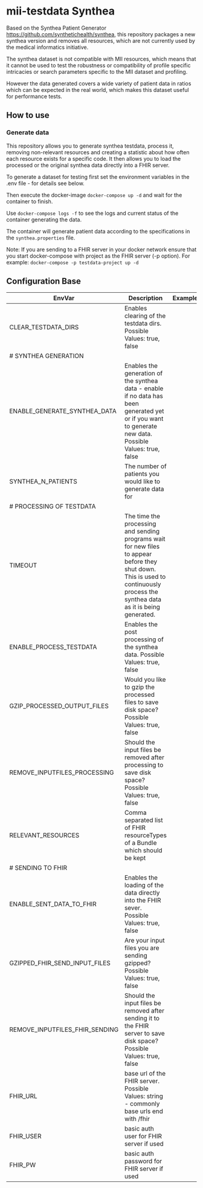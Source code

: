 # mii-testdata Synthea

Based on the Synthea Patient Generator https://github.com/synthetichealth/synthea, this repository packages a new synthea version and removes all resources, which are not currently used by the medical informatics initiative.

The synthea dataset is not compatible with MII resources, which means that it cannot be used to test the robustness or compatibility of profile specific intricacies or
search parameters specific to the MII dataset and profiling.

However the data generated covers a wide variety of patient data in ratios which can be expected in the real world, which makes this dataset useful for performance tests.


## How to use

### Generate data

This repository allows you to generate synthea testdata, process it, removing non-relevant resources and creating a statistic about how often each resource exists for a specific code.
It then allows you to load the processed or the original synthea data directly into a FHIR server.

To generate a dataset for testing first set the environment variables in the .env file - for details see below.

Then execute the docker-image `docker-compose up -d` and wait for the container to finish.

Use `docker-compose logs -f` to see the logs and current status of the container generating the data.

The container will generate patient data according to the specifications in the `synthea.properties` file.

Note: If you are sending to a FHIR server in your docker network ensure that you start docker-compose with project as the FHIR server (-p option).
For example: `docker-compose -p testdata-project up -d`

## Configuration Base

| EnvVar                         | Description                                                                                                                                                                          | Example | Default                                                                                                |
|--------------------------------|--------------------------------------------------------------------------------------------------------------------------------------------------------------------------------------|---------|--------------------------------------------------------------------------------------------------------|
| CLEAR_TESTDATA_DIRS            | Enables clearing of the testdata dirs. Possible Values: true,   false                                                                                                                |         | true                                                                                                   |
| # SYNTHEA GENERATION           |                                                                                                                                                                                      |         | # SYNTHEA GENERATION                                                                                   |
| ENABLE_GENERATE_SYNTHEA_DATA   | Enables the generation of   the synthea data - enable if no data has been generated yet or if you want to   generate new data. Possible Values: true, false                          |         | true                                                                                                   |
| SYNTHEA_N_PATIENTS             | The number of patients you would like to generate data for                                                                                                                           |         | 100                                                                                                    |
| # PROCESSING OF TESTDATA       |                                                                                                                                                                                      |         | # PROCESSING OF TESTDATA                                                                               |
| TIMEOUT                        | The time the processing   and sending programs wait for new files to appear before they shut down. This   is used to continuously process the synthea data as it is being generated. |         | 1                                                                                                      |
| ENABLE_PROCESS_TESTDATA        | Enables the post processing of the synthea data. Possible   Values: true, false                                                                                                      |         | true                                                                                                   |
| GZIP_PROCESSED_OUTPUT_FILES    | Would you like to gzip   the processed files to save disk space? Possible Values: true, false                                                                                        |         | true                                                                                                   |
| REMOVE_INPUTFILES_PROCESSING   | Should the input files be   removed after processing to save disk space? Possible Values: true, false                                                                                |         | true                                                                                                   |
| RELEVANT_RESOURCES             | Comma separated list of FHIR resourceTypes of a Bundle which   should be kept                                                                                                        |         | Patient,Encounter,Observation,Condition,DiagnosticReport,Medication,MedicationAdministration,Procedure |
| # SENDING TO FHIR              |                                                                                                                                                                                      |         | # SENDING TO FHIR                                                                                      |
| ENABLE_SENT_DATA_TO_FHIR       | Enables the loading of   the data directly into the FHIR sever. Possible Values: true, false                                                                                         |         | true                                                                                                   |
| GZIPPED_FHIR_SEND_INPUT_FILES  | Are your input files you are sending gzipped? Possible Values:   true, false                                                                                                         |         | true                                                                                                   |
| REMOVE_INPUTFILES_FHIR_SENDING | Should the input files be   removed after sending it to the FHIR server to save disk space? Possible   Values: true, false                                                           |         | true                                                                                                   |
| FHIR_URL                       | base url of the FHIR   server. Possible Values: string - commonly base urls end with /fhir                                                                                           |         | http://fhir-server:8080/fhir                                                                           |
| FHIR_USER                      | basic auth user for FHIR server if used                                                                                                                                              |         |                                                                                                        |
| FHIR_PW                        | basic auth password for FHIR server if used                                                                                                                                          |         |                                                                                                        |

